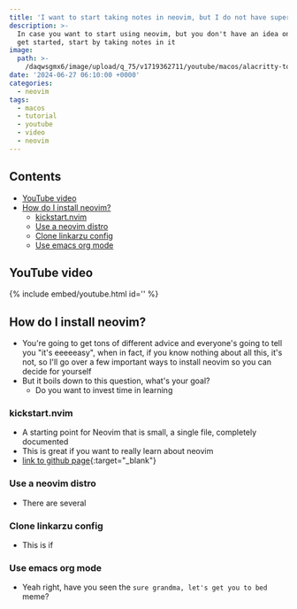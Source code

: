 ```yaml
---
title: 'I want to start taking notes in neovim, but I do not have superpowers'
description: >-
  In case you want to start using neovim, but you don't have an idea on how to
  get started, start by taking notes in it
image:
  path: >-
    /daqwsgmx6/image/upload/q_75/v1719362711/youtube/macos/alacritty-to-kitty.avif
date: '2024-06-27 06:10:00 +0000'
categories:
  - neovim
tags:
  - macos
  - tutorial
  - youtube
  - video
  - neovim
---
```

## Contents

<!-- toc -->

- [YouTube video](#youtube-video)
- [How do I install neovim?](#how-do-i-install-neovim)
  * [kickstart.nvim](#kickstartnvim)
  * [Use a neovim distro](#use-a-neovim-distro)
  * [Clone linkarzu config](#clone-linkarzu-config)
  * [Use emacs org mode](#use-emacs-org-mode)

<!-- tocstop -->

## YouTube video

{% include embed/youtube.html id='' %}

## How do I install neovim?

- You're going to get tons of different advice and everyone's going to tell you
  "it's eeeeeasy", when in fact, if you know nothing about all this, it's not,
  so I'll go over a few important ways to install neovim so you can decide for
  yourself
- But it boils down to this question, what's your goal?
  - Do you want to invest time in learning

### kickstart.nvim

- A starting point for Neovim that is small, a single file, completely
  documented
- This is great if you want to really learn about neovim
- [link to github page](https://github.com/nvim-lua/kickstart.nvim){:target="\_blank"}

### Use a neovim distro

- There are several

### Clone linkarzu config

- This is if

### Use emacs org mode

- Yeah right, have you seen the `sure grandma, let's get you to bed` meme?
<!-- TODO: Item about a future video -->

